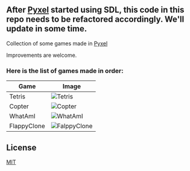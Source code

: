 ## After [Pyxel](https://github.com/kitao/pyxel) started using SDL, this code in this repo needs to be refactored accordingly. We'll update in some time.

Collection of some games made in [Pyxel](https://github.com/kitao/pyxel)

Improvements are welcome.

### Here is the list of games made in order:

| Game                              | Image                            |
| --------------------------------- | ---------------------------------|
| Tetris                            | ![Tetris][tetris]                |
| Copter                            | ![Copter][copter]                |
| WhatAmI                           | ![WhatAmI][whatami]              |
| FlappyClone                       | ![FalppyClone][flappy]           |

## License
[MIT](LICENSE.md) 


[tetris]: https://github.com/shivanju/pyxel-games/blob/master/Tetris/tetris_screenshot.png
[copter]: https://github.com/shivanju/pyxel-games/blob/master/Copter/copter_screenshot.png
[whatami]: https://github.com/shivanju/pyxel-games/blob/master/WhatAmI/screenshot_2.png
[flappy]: https://github.com/shivanju/pyxel-games/blob/master/FlappyClone/flappy_screenshot.png
